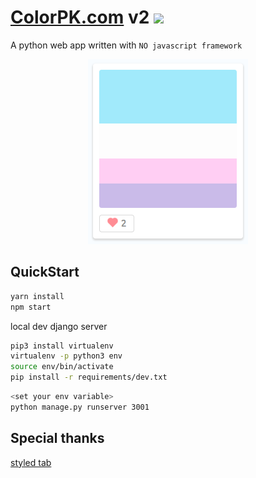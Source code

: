 # [ColorPK.com](https://www.colorpk.com) v2 ![](https://github.com/im6/vp2/workflows/build/badge.svg)

A python web app written with `NO javascript framework`

<p align="center">
  <img width="256" height="296" src="https://github.com/im6/vp2/blob/master/static/logo.png">
</p>

## QuickStart

```sh
yarn install
npm start
```

local dev django server

```sh
pip3 install virtualenv
virtualenv -p python3 env
source env/bin/activate
pip install -r requirements/dev.txt
```

```sh
<set your env variable>
python manage.py runserver 3001
```

## Special thanks

[styled tab](//https://codepen.io/JiveDig/pen/jbdJXR)
